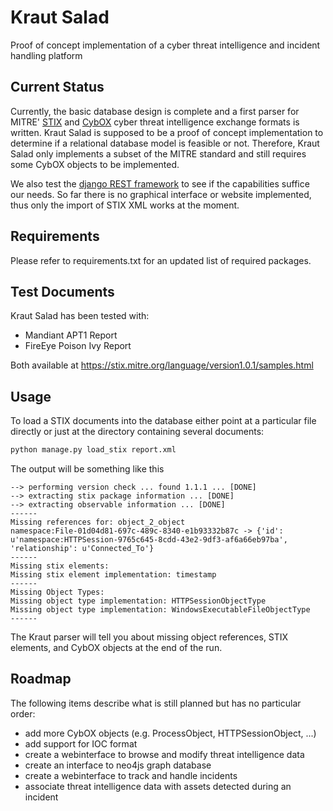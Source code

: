 # Kraut Salad
Proof of concept implementation of a cyber threat intelligence and incident handling platform

## Current Status
Currently, the basic database design is complete and a first parser for MITRE' [STIX](https://stix.mitre.org) and [CybOX](https://cybox.mitre.org) cyber threat intelligence exchange formats is written. Kraut Salad is supposed to be a proof of concept implementation to determine if a relational database model is feasible or not. Therefore, Kraut Salad only implements a subset of the MITRE standard and still requires some CybOX objects to be implemented.

We also test the [django REST framework](http://www.django-rest-framework.org) to see if the capabilities suffice our needs. So far there is no graphical interface or website implemented, thus only the import of STIX XML works at the moment.

## Requirements
Please refer to requirements.txt for an updated list of required packages.

## Test Documents
Kraut Salad has been tested with:
* Mandiant APT1 Report
* FireEye Poison Ivy Report

Both available at https://stix.mitre.org/language/version1.0.1/samples.html

## Usage
To load a STIX documents into the database either point at a particular file directly or just at the directory containing several documents:

```python
python manage.py load_stix report.xml
```

The output will be something like this
```
--> performing version check ... found 1.1.1 ... [DONE]
--> extracting stix package information ... [DONE]
--> extracting observable information ... [DONE]
------
Missing references for: object_2_object
namespace:File-01d04d81-697c-489c-8340-e1b93332b87c -> {'id': u'namespace:HTTPSession-9765c645-8cdd-43e2-9df3-af6a66eb97ba', 'relationship': u'Connected_To'} 
------
Missing stix elements:
Missing stix element implementation: timestamp
------
Missing Object Types:
Missing object type implementation: HTTPSessionObjectType
Missing object type implementation: WindowsExecutableFileObjectType
------
```

The Kraut parser will tell you about missing object references, STIX elements, and CybOX objects at the end of the run.


## Roadmap
The following items describe what is still planned but has no particular order:

* add more CybOX objects (e.g. ProcessObject, HTTPSessionObject, ...)
* add support for IOC format
* create a webinterface to browse and modify threat intelligence data
* create an interface to neo4js graph database
* create a webinterface to track and handle incidents
* associate threat intelligence data with assets detected during an incident
